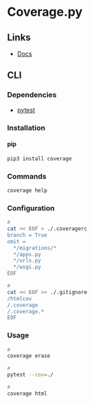 # Coverage.py

## Links

- [Docs](https://coverage.readthedocs.io/)

## CLI

### Dependencies

- [pytest](/pytest.md)

### Installation

#### pip

```sh
pip3 install coverage
```

### Commands

```sh
coverage help
```

### Configuration

```sh
#
cat << EOF > ./.coveragerc
branch = True
omit =
  */migrations/*
  */apps.py
  */urls.py
  */wsgi.py
EOF

#
cat << EOF >> ./.gitignore
/htmlcov
/.coverage
/.coverage.*
EOF
```

### Usage

```sh
#
coverage erase

#
pytest --cov=./

#
coverage html
```

<!--
coverage run --append `which invoke` app.db.show
-->
